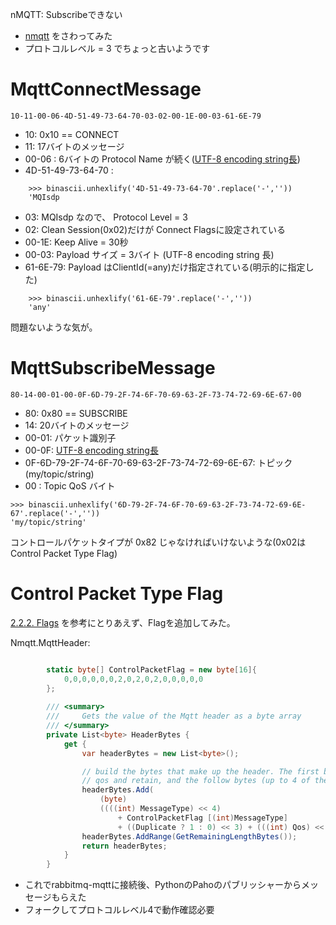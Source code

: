 nMQTT: Subscribeできない

- [nmqtt](https://github.com/markallanson/nmqtt) をさわってみた
- プロトコルレベル = 3 でちょっと古いようです


# MqttConnectMessage

~~~
10-11-00-06-4D-51-49-73-64-70-03-02-00-1E-00-03-61-6E-79
~~~

- 10: 0x10 == CONNECT
- 11: 17バイトのメッセージ
- 00-06 : 6バイトの Protocol Name が続く([UTF-8 encoding string長](http://docs.oasis-open.org/mqtt/mqtt/v3.1.1/cos02/mqtt-v3.1.1-cos02.html#_Toc398718016))
- 4D-51-49-73-64-70 : 

~~~
    >>> binascii.unhexlify('4D-51-49-73-64-70'.replace('-',''))
    'MQIsdp
~~~

- 03: MQIsdp なので、 Protocol Level = 3
- 02: Clean Session(0x02)だけが Connect Flagsに設定されている
- 00-1E: Keep Alive = 30秒
- 00-03: Payload サイズ = 3バイト (UTF-8 encoding string 長)
- 61-6E-79: Payload はClientId(=any)だけ指定されている(明示的に指定した)

~~~
    >>> binascii.unhexlify('61-6E-79'.replace('-',''))
    'any'
~~~    

問題ないような気が。

# MqttSubscribeMessage

~~~
80-14-00-01-00-0F-6D-79-2F-74-6F-70-69-63-2F-73-74-72-69-6E-67-00
~~~

- 80: 0x80 == SUBSCRIBE
- 14: 20バイトのメッセージ
- 00-01: パケット識別子
- 00-0F: [UTF-8 encoding string長](http://docs.oasis-open.org/mqtt/mqtt/v3.1.1/cos02/mqtt-v3.1.1-cos02.html#_Toc398718016)
- 0F-6D-79-2F-74-6F-70-69-63-2F-73-74-72-69-6E-67: トピック(my/topic/string)
- 00 : Topic QoS バイト

~~~
>>> binascii.unhexlify('6D-79-2F-74-6F-70-69-63-2F-73-74-72-69-6E-67'.replace('-',''))
'my/topic/string'
~~~

コントロールパケットタイプが 0x82 じゃなければいけないような(0x02はControl Packet Type Flag)

# Control Packet Type Flag

[2.2.2. Flags](http://docs.oasis-open.org/mqtt/mqtt/v3.1.1/cos02/mqtt-v3.1.1-cos02.html#_Toc398718022) を参考にとりあえず、Flagを追加してみた。

Nmqtt.MqttHeader:

~~~csharp:MqttHeader.cs

		static byte[] ControlPacketFlag = new byte[16]{
			0,0,0,0,0,0,2,0,2,0,2,0,0,0,0,0
		};
			
        /// <summary>
        ///     Gets the value of the Mqtt header as a byte array
        /// </summary>
        private List<byte> HeaderBytes {
            get {
                var headerBytes = new List<byte>();

                // build the bytes that make up the header. The first byte is a combination of message type, dup,
                // qos and retain, and the follow bytes (up to 4 of them) are the size of the payload + variable header.
                headerBytes.Add(
                    (byte)
					((((int) MessageType) << 4) 
						+ ControlPacketFlag [(int)MessageType]			// ADD by HDKNR
						+ ((Duplicate ? 1 : 0) << 3) + (((int) Qos) << 1) + (Retain ? 1 : 0)));
                headerBytes.AddRange(GetRemainingLengthBytes());
                return headerBytes;
            }
        }
~~~        

- これでrabbitmq-mqttに接続後、PythonのPahoのパブリッシャーからメッセージもらえた
- フォークしてプロトコルレベル4で動作確認必要
